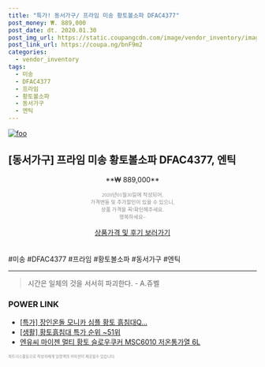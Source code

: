 ```yaml
--- 
title: "특가! 동서가구/ 프라임 미송 황토볼소파 DFAC4377" 
post_money: ₩. 889,000 
post_date: dt. 2020.01.30 
post_img_url: https://static.coupangcdn.com/image/vendor_inventory/images/2016/10/27/9/5/c9ddf52e-ceef-4136-8f96-4cfc8599b446.jpg 
post_link_url: https://coupa.ng/bnF9m2 
categories: 
  - vendor_inventory 
tags: 
  - 미송 
  - DFAC4377 
  - 프라임 
  - 황토볼소파 
  - 동서가구 
  - 엔틱 
--- 
```

[![foo](https://static.coupangcdn.com/image/vendor_inventory/images/2016/10/27/9/5/c9ddf52e-ceef-4136-8f96-4cfc8599b446.jpg)](https://coupa.ng/bnF9m2) 

## [동서가구] 프라임 미송 황토볼소파 DFAC4377, 엔틱 
<p style="text-align: center;">**₩ 889,000**</p> 
<p style="text-align: center;"><span style="color: #898c8f; font-family: Georgia,Times,serif; font-size: 0.75em;">2020년01월30일에 작성되어, <br>가격변동 및 추가할인이 있을 수 있으니,<br> 상품 가격을 꼭!확인해주세요.<br>행복하세요~</span> 
</p>	 
<div markdown="0" style="text-align: center;"><a href="https://coupa.ng/bnF9m2" class="btn btn--success">상품가격 및 후기 보러가기</a></div> 
<br><br> 
  #미송 #DFAC4377 #프라임 #황토볼소파 #동서가구 #엔틱 
<hr> 

> 시간은 일체의 것을 서서히 파괴한다. - A.쥬벨 


### POWER LINK

* <a href="https://blog.naver.com/santokki14/221789822611" target="_blank">[특가] 장인온돌 모니카 심플 황토 흙침대Q...</a>
* <a href="https://blog.naver.com/sakai111/221789661565" target="_blank"> [생활] 황토흙침대 특가 순위 ~51위</a>
* <a href="https://blog.naver.com/fasyy4321/221786002692" target="_blank">엔유씨 마이젠 멀티 황토 슬로우쿠커 MSC6010 저온통가열 6L</a>

<span style="color: #898c8f; font-family: Georgia,Times,serif; font-size: 0.55em;">파트너스활동으로 작성자에게 일정액의 커미션이 제공될수 있습니다.</span> 
